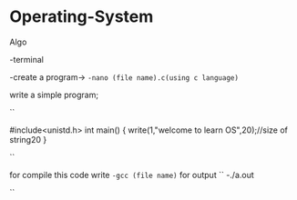 # Operating-System
Algo 

-terminal

-create a program->
``
-nano (file name).c(using c language)
``
 
write a simple program;

``

#include<unistd.h>
int main()
{
write(1,"welcome to learn OS",20);//size of string20
}

``

for compile this code write
``
-gcc (file name)
``
for output
``
-./a.out

``
